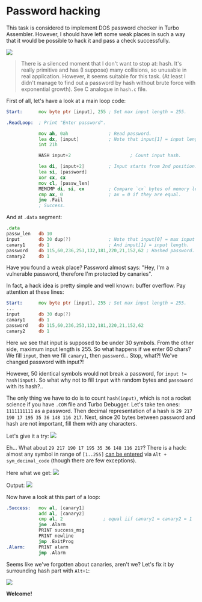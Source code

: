 # Password hacking
This task is considered to implement DOS password checker in Turbo Assembler. However, I should have left some weak places in such a way that it would be possible to hack it and pass a check successfully.

<img src="first.png">

> There is a silenced moment that I don't want to stop at: hash. It's really primitive and has (I suppose) many collisions, so unusable in real application. However, it seems suitable for this task. (At least I didn't manage to find out a password by hash without brute force with exponential growth). See C analogue in `hash.c` file.

First of all, let's have a look at a main loop code:
```asm
Start:      mov byte ptr [input], 255 ; Set max input length = 255.

.ReadLoop:  ; Print "Enter password".

            mov ah, 0ah               ; Read password.
            lea dx, [input]           ; Note that input[1] = input length.
            int 21h

            HASH input+2				      ; Count input hash.

            lea di, [input+2]         ; Input starts from 2nd position.
            lea si, [password]
            xor cx, cx
            mov cl, [passw_len]
            MEMCMP di, si, cx         ; Compare `cx` bytes of memory lexicographically.
            cmp ax, 0                 ; ax = 0 if they are equal.
            jne .Fail
            ; Success.
```
And at `.data` segment:
```asm
.data
passw_len   db 10
input       db 30 dup(?)              ; Note that input[0] = max input length.
canary1     db 1                      ; And input[1] = input length.
password    db 115,60,236,253,132,181,220,21,152,62 ; Hashed password.
canary2     db 1
```

Have you found a weak place? Password almost says: "Hey, I'm a vulnerable password, therefore I'm protected by canaries".

In fact, a hack idea is pretty simple and well known: buffer overflow. Pay attention at these lines:
```asm
Start:      mov byte ptr [input], 255 ; Set max input length = 255.
...
input       db 30 dup(?)              
canary1     db 1                      
password    db 115,60,236,253,132,181,220,21,152,62
canary2     db 1
```
Here we see that input is supposed to be under 30 symbols. From the other side, maximum input length is 255. So what happens if we enter 60 chars? We fill `input`, then we fill `canary1`, then `password`... Stop, what?! We've changed password with input?!

However, 50 identical symbols would not break a password, for `input != hash(input)`. So what why not to fill `input` with random bytes and `passoword` with its hash?..

The only thing we have to do is to count `hash(input)`, which is not a rocket science if you have `.COM` file and Turbo Debugger. Let's take ten ones: `1111111111` as a password. Then decimal representation of a hash is `29 217 190 17 195 35 36 148 116 217`. Next, since 20 bytes between password and hash are not important, fill them with any characters.

Let's give it a try:
<img src="hack_without_hash.png">

Eh... What about `29 217 190 17 195 35 36 148 116 217`? There is a hack: almost any symbol in range of `[1..255]` [can be entered](https://kb.iu.edu/d/afcy) via `Alt + sym_decimal_code` (though there are few exceptions).
 
Here what we get:
<img src="hack_no_can.png">

Output:
<img src="you_shall_not_pass.png">

Now have a look at this part of a loop:
```asm
.Success:   mov al, [canary1]
            add al, [canary2]
            cmp al, 2               ; equal iif canary1 = canary2 = 1
            jne .Alarm              
            PRINT success_msg
            PRINT newline
            jmp .ExitProg
.Alarm:     PRINT alarm
            jmp .Alarm
```
Seems like we've forgotten about canaries, aren't we? Let's fix it by surrounding hash part with `Alt+1`:

<img src="success.png">

**Welcome!**
